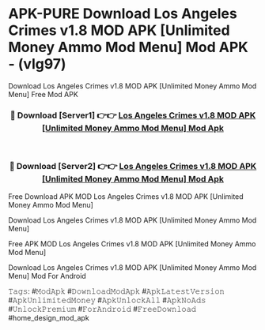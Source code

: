 # APK-PURE Download Los Angeles Crimes v1.8 MOD APK [Unlimited Money Ammo Mod Menu] Mod APK - (vlg97)
Download Los Angeles Crimes v1.8 MOD APK [Unlimited Money Ammo Mod Menu] Free Mod APK

<div align="center">
<h3>🔴 Download [Server1] 👉👉 <a href="https://apk-comot.site?title=Los_Angeles_Crimes_v1.8_MOD_APK_[Unlimited_Money_Ammo_Mod_Menu]">Los Angeles Crimes v1.8 MOD APK [Unlimited Money Ammo Mod Menu] Mod Apk</a></h3><br>

<h3>🔴 Download [Server2] 👉👉 <a href="https://apk-comot.site?title=Los_Angeles_Crimes_v1.8_MOD_APK_[Unlimited_Money_Ammo_Mod_Menu]">Los Angeles Crimes v1.8 MOD APK [Unlimited Money Ammo Mod Menu] Mod Apk</a></h3>
</div>


Free Download APK MOD Los Angeles Crimes v1.8 MOD APK [Unlimited Money Ammo Mod Menu]

Download Los Angeles Crimes v1.8 MOD APK [Unlimited Money Ammo Mod Menu] 

Free APK MOD Los Angeles Crimes v1.8 MOD APK [Unlimited Money Ammo Mod Menu] 

Download Los Angeles Crimes v1.8 MOD APK [Unlimited Money Ammo Mod Menu] Mod For Android

𝚃𝚊𝚐𝚜: #𝙼𝚘𝚍𝙰𝚙𝚔 #𝙳𝚘𝚠𝚗𝚕𝚘𝚊𝚍𝙼𝚘𝚍𝙰𝚙𝚔 #𝙰𝚙𝚔𝙻𝚊𝚝𝚎𝚜𝚝𝚅𝚎𝚛𝚜𝚒𝚘𝚗 #𝙰𝚙𝚔𝚄𝚗𝚕𝚒𝚖𝚒𝚝𝚎𝚍𝙼𝚘𝚗𝚎𝚢 #𝙰𝚙𝚔𝚄𝚗𝚕𝚘𝚌𝚔𝙰𝚕𝚕 #𝙰𝚙𝚔𝙽𝚘𝙰𝚍𝚜 #𝚄𝚗𝚕𝚘𝚌𝚔𝙿𝚛𝚎𝚖𝚒𝚞𝚖 #𝙵𝚘𝚛𝙰𝚗𝚍𝚛𝚘𝚒𝚍 #𝙵𝚛𝚎𝚎𝙳𝚘𝚠𝚗𝚕𝚘𝚊𝚍 #home_design_mod_apk